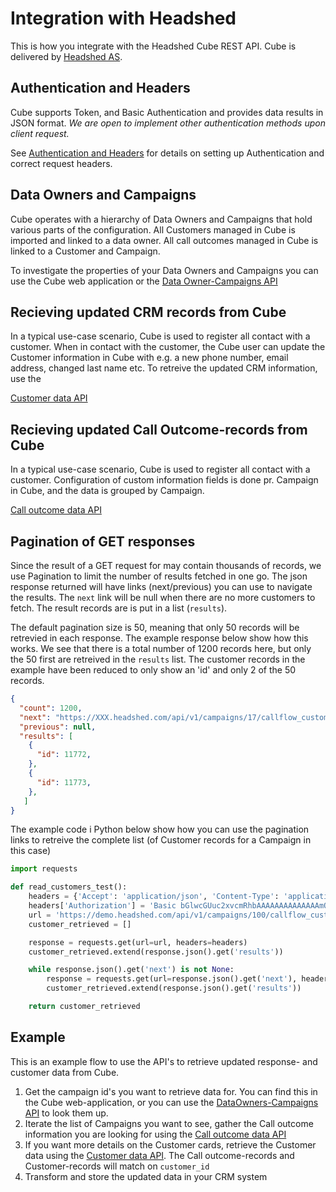 # Integration with Headshed

This is how you integrate with the Headshed Cube REST API. 
Cube is delivered by [Headshed AS](http://www.headshed.no).

## Authentication and Headers

Cube supports Token, and Basic Authentication and provides data results in JSON format.
_We are open to implement other authentication methods upon client request._

See [Authentication and Headers](https://github.com/Headshed/cube-integration/blob/master/AuthenticationAndHeaders.md) for details on setting up Authentication and correct request headers.

## Data Owners and Campaigns
Cube operates with a hierarchy of Data Owners and Campaigns that hold various parts of the configuration.
All Customers managed in Cube is imported and linked to a data owner. 
All call outcomes managed in Cube is linked to a Customer and Campaign.

To investigate the properties of your Data Owners and Campaigns you can use the Cube web application or the 
[Data Owner-Campaigns API](https://github.com/Headshed/cube-integration/blob/master/CampaignStructure.md)


## Recieving updated CRM records from Cube
In a typical use-case scenario, Cube is used to register all contact with a customer. When in contact with the customer, the Cube user can update the Customer information in Cube with e.g. a new phone number, email address, changed last name etc. To retreive the updated CRM information, use the

[Customer data API](CustomerData.md)

## Recieving updated Call Outcome-records from Cube
In a typical use-case scenario, Cube is used to register all contact with a customer. Configuration of custom information fields is done pr. Campaign in Cube, and the data is grouped by Campaign.

[Call outcome data API](https://github.com/Headshed/cube-integration/blob/master/CallOutcomeData.md)

## Pagination of GET responses
Since the result of a GET request for may contain thousands of records, we use Pagination to limit the number of results fetched in one go. The json response returned will have links (next/previous) you can use to navigate the results. The ``next`` link will be null when there are no more customers to fetch. The result records are is put in a list (``results``).

The default pagination size is 50, meaning that only 50 records will be retrevied in each response.
The example response below show how this works. We see that there is a total number of 1200 records here, but only the 50 first are retreived in the ``results`` list. The customer records in the example have been reduced to only show an 'id' and only 2 of the 50 records.

```json
{
  "count": 1200,
  "next": "https://XXX.headshed.com/api/v1/campaigns/17/callflow_customers/?page=2",
  "previous": null,
  "results": [
    {
      "id": 11772,
    },
    {
      "id": 11773,
    },    
   ]
}   
```



The example code i Python below show how you can use the pagination links to retreive the complete list (of Customer records for a Campaign in this case)
```python
import requests

def read_customers_test():
    headers = {'Accept': 'application/json', 'Content-Type': 'application/json'}
    headers['Authorization'] = 'Basic bGlwcGUuc2xvcmRhbAAAAAAAAAAAAAAmQwOQ=='
    url = 'https://demo.headshed.com/api/v1/campaigns/100/callflow_customers/'
    customer_retrieved = []

    response = requests.get(url=url, headers=headers)
    customer_retrieved.extend(response.json().get('results'))

    while response.json().get('next') is not None:
        response = requests.get(url=response.json().get('next'), headers=headers)
        customer_retrieved.extend(response.json().get('results'))

    return customer_retrieved
```
## Example
This is an example flow to use the API's to retrieve updated response- and customer data from Cube.

1. Get the campaign id's you want to retrieve data for. You can find this in the Cube web-application, or you can use the [DataOwners-Campaigns API](https://github.com/Headshed/cube-integration/blob/master/CampaignStructure.md) to look them up.
2. Iterate the list of Campaigns you want to see, gather the Call outcome information you are looking for using the [Call outcome data API](https://github.com/Headshed/cube-integration/blob/master/CallOutcomes.md)
3. If you want more details on the Customer cards, retrieve the Customer data using the [Customer data API](https://github.com/Headshed/cube-integration/blob/master/CRMCustomerData.md). The Call outcome-records and Customer-records will match on ` customer_id `
4. Transform and store the updated data in your CRM system
